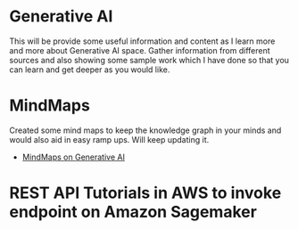 # Generative AI

This will be provide some useful information and content as I learn more and more about Generative AI space. Gather information from different sources and also showing some sample work which I have done so that you can learn and get deeper as you would like. 

# MindMaps

Created some mind maps to keep the knowledge graph in your minds and would also aid in easy ramp ups. Will keep updating it. 

- [MindMaps on Generative AI](https://github.com/bertieucbs/genai-learning/tree/main/mindmaps) 


# REST API Tutorials in AWS to invoke endpoint on Amazon Sagemaker

